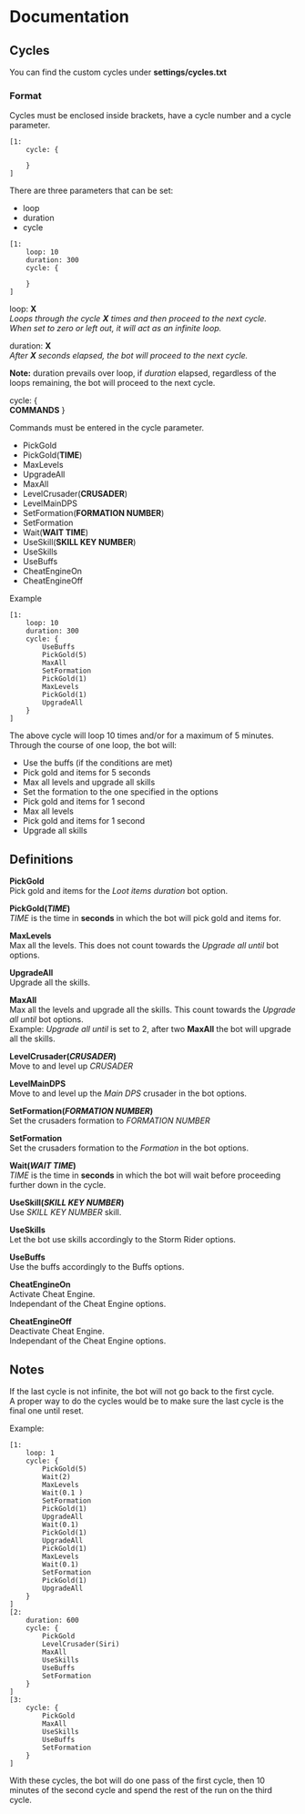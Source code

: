 # Documentation  

## Cycles  
You can find the custom cycles under **settings/cycles.txt**  

### Format  
Cycles must be enclosed inside brackets, have a cycle number and a cycle parameter.  

```
[1:  
    cycle: {
        
    }
]
```  

There are three parameters that can be set:  
- loop
- duration  
- cycle

```
[1:  
    loop: 10  
    duration: 300
    cycle: {
        
    }
]
``` 
loop: **X**  
*Loops through the cycle **X** times and then proceed to the next cycle.*  
*When set to zero or left out, it will act as an infinite loop.*

duration: **X**  
*After **X** seconds elapsed, the bot will proceed to the next cycle.*  

**Note:** duration prevails over loop, if *duration* elapsed, regardless of the loops remaining, the bot will proceed to the next cycle.  

cycle: {  
    **COMMANDS**
}  

Commands must be entered in the cycle parameter.  
- PickGold
- PickGold(**TIME**)
- MaxLevels
- UpgradeAll
- MaxAll
- LevelCrusader(**CRUSADER**)
- LevelMainDPS
- SetFormation(**FORMATION NUMBER**)
- SetFormation
- Wait(**WAIT TIME**)
- UseSkill(**SKILL KEY NUMBER**)
- UseSkills
- UseBuffs
- CheatEngineOn
- CheatEngineOff

Example
```
[1:  
    loop: 10  
    duration: 300
    cycle: {
        UseBuffs
        PickGold(5)
        MaxAll
        SetFormation
        PickGold(1)
        MaxLevels
        PickGold(1)
        UpgradeAll
    }
]
``` 

The above cycle will loop 10 times and/or for a maximum of 5 minutes.  
Through the course of one loop, the bot will:  
- Use the buffs (if the conditions are met)
- Pick gold and items for 5 seconds
- Max all levels and upgrade all skills
- Set the formation to the one specified in the options
- Pick gold and items for 1 second
- Max all levels
- Pick gold and items for 1 second
- Upgrade all skills

## Definitions  

**PickGold**  
Pick gold and items for the *Loot items duration* bot option.

**PickGold(*TIME*)**  
*TIME* is the time in **seconds** in which the bot will pick gold and items for.  

**MaxLevels**  
Max all the levels. This does not count towards the *Upgrade all until* bot options.  

**UpgradeAll**  
Upgrade all the skills.  

**MaxAll**  
Max all the levels and upgrade all the skills. This count towards the *Upgrade all until* bot options.  
Example: *Upgrade all until* is set to 2, after two **MaxAll** the bot will upgrade all the skills.  

**LevelCrusader(*CRUSADER*)**  
Move to and level up *CRUSADER*  

**LevelMainDPS**  
Move to and level up the *Main DPS* crusader in the bot options.  

**SetFormation(*FORMATION NUMBER*)**  
Set the crusaders formation to *FORMATION NUMBER*  

**SetFormation**  
Set the crusaders formation to the *Formation* in the bot options.  

**Wait(*WAIT TIME*)**  
*TIME* is the time in **seconds** in which the bot will wait before proceeding further down in the cycle.  

**UseSkill(*SKILL KEY NUMBER*)**  
Use *SKILL KEY NUMBER* skill.  

**UseSkills**  
Let the bot use skills accordingly to the Storm Rider options.  

**UseBuffs**  
Use the buffs accordingly to the Buffs options.  

**CheatEngineOn**  
Activate Cheat Engine.  
Independant of the Cheat Engine options.  

**CheatEngineOff**  
Deactivate Cheat Engine.  
Independant of the Cheat Engine options.

## Notes  

If the last cycle is not infinite, the bot will not go back to the first cycle.  
A proper way to do the cycles would be to make sure the last cycle is the final one until reset.  

Example:  

```
[1:
	loop: 1
	cycle: {
		PickGold(5)
		Wait(2)
		MaxLevels
		Wait(0.1 )
		SetFormation
		PickGold(1)
		UpgradeAll
		Wait(0.1)
		PickGold(1)
		UpgradeAll
		PickGold(1)
		MaxLevels
		Wait(0.1)
		SetFormation
		PickGold(1)
		UpgradeAll
	}
]
[2:
	duration: 600
	cycle: {
		PickGold
		LevelCrusader(Siri)
		MaxAll
		UseSkills
		UseBuffs
		SetFormation
	}
]
[3:
	cycle: {
		PickGold
		MaxAll
		UseSkills
		UseBuffs
		SetFormation
	}
]
```  

With these cycles, the bot will do one pass of the first cycle, then 10 minutes of the second cycle and spend the rest of the run on the third cycle.